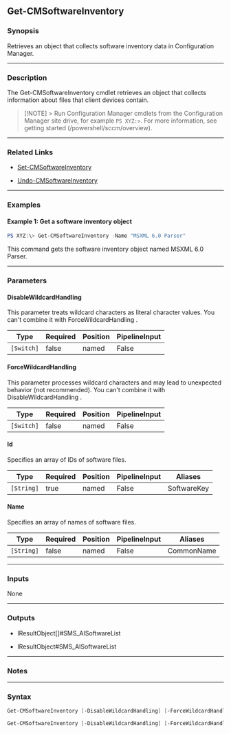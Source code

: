 Get-CMSoftwareInventory
-----------------------




### Synopsis
Retrieves an object that collects software inventory data in Configuration Manager.



---


### Description

The Get-CMSoftwareInventory cmdlet retrieves an object that collects information about files that client devices contain.



> [!NOTE] > Run Configuration Manager cmdlets from the Configuration Manager site drive, for example `PS XYZ:>`. For more information, see getting started (/powershell/sccm/overview).



---


### Related Links
* [Set-CMSoftwareInventory](Set-CMSoftwareInventory)



* [Undo-CMSoftwareInventory](Undo-CMSoftwareInventory)





---


### Examples
#### Example 1: Get a software inventory object
```PowerShell
PS XYZ:\> Get-CMSoftwareInventory -Name "MSXML 6.0 Parser"
```
This command gets the software inventory object named MSXML 6.0 Parser.


---


### Parameters
#### **DisableWildcardHandling**

This parameter treats wildcard characters as literal character values. You can't combine it with ForceWildcardHandling .






|Type      |Required|Position|PipelineInput|
|----------|--------|--------|-------------|
|`[Switch]`|false   |named   |False        |



#### **ForceWildcardHandling**

This parameter processes wildcard characters and may lead to unexpected behavior (not recommended). You can't combine it with DisableWildcardHandling .






|Type      |Required|Position|PipelineInput|
|----------|--------|--------|-------------|
|`[Switch]`|false   |named   |False        |



#### **Id**

Specifies an array of IDs of software files.






|Type      |Required|Position|PipelineInput|Aliases    |
|----------|--------|--------|-------------|-----------|
|`[String]`|true    |named   |False        |SoftwareKey|



#### **Name**

Specifies an array of names of software files.






|Type      |Required|Position|PipelineInput|Aliases   |
|----------|--------|--------|-------------|----------|
|`[String]`|false   |named   |False        |CommonName|





---


### Inputs
None





---


### Outputs
* IResultObject[]#SMS_AISoftwareList


* IResultObject#SMS_AISoftwareList






---


### Notes




---


### Syntax
```PowerShell
Get-CMSoftwareInventory [-DisableWildcardHandling] [-ForceWildcardHandling] -Id <String> [<CommonParameters>]
```
```PowerShell
Get-CMSoftwareInventory [-DisableWildcardHandling] [-ForceWildcardHandling] [-Name <String>] [<CommonParameters>]
```

